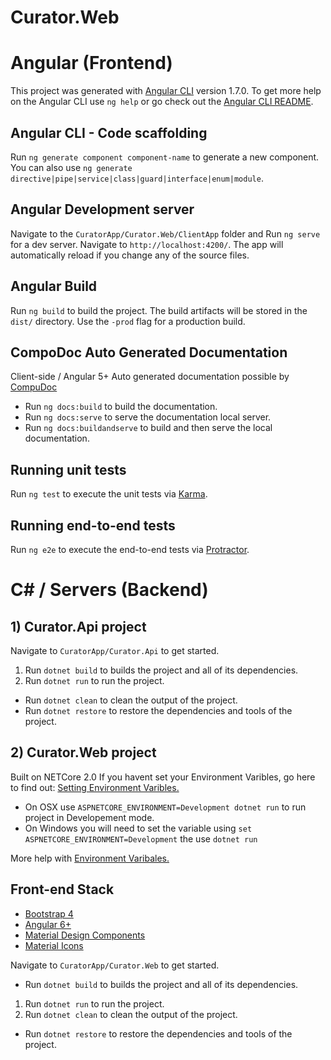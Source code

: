 # Curator.Web


# Angular (Frontend)

This project was generated with [Angular CLI](https://github.com/angular/angular-cli) version 1.7.0.
To get more help on the Angular CLI use `ng help` or go check out the [Angular CLI README](https://github.com/angular/angular-cli/blob/master/README.md).

## Angular CLI - Code scaffolding

Run `ng generate component component-name` to generate a new component. You can also use `ng generate directive|pipe|service|class|guard|interface|enum|module`.

## Angular Development server

Navigate to the `CuratorApp/Curator.Web/ClientApp` folder and
Run `ng serve` for a dev server. Navigate to `http://localhost:4200/`. The app will automatically reload if you change any of the source files.

## Angular Build

Run `ng build` to build the project. The build artifacts will be stored in the `dist/` directory. Use the `-prod` flag for a production build.

## CompoDoc Auto Generated Documentation

Client-side / Angular 5+ Auto generated documentation possible by [CompuDoc](https://compodoc.app/guides/getting-started.html)
* Run `ng docs:build` to build the documentation.
* Run `ng docs:serve` to serve the documentation local server.
* Run `ng docs:buildandserve` to build and then serve the local documentation.

## Running unit tests

Run `ng test` to execute the unit tests via [Karma](https://karma-runner.github.io).

## Running end-to-end tests

Run `ng e2e` to execute the end-to-end tests via [Protractor](http://www.protractortest.org/).

# C# / Servers (Backend)

## 1) Curator.Api project

Navigate to `CuratorApp/Curator.Api` to get started.

1. Run `dotnet build` to builds the project and all of its dependencies.
2. Run `dotnet run` to run the project.
* Run `dotnet clean` to clean the output of the project.
* Run `dotnet restore` to restore the dependencies and tools of the project.

## 2) Curator.Web project

Built on NETCore 2.0
If you havent set your Environment Varibles, go here to find out: [Setting Environment Varibles.](https://andrewlock.net/how-to-set-the-hosting-environment-in-asp-net-core/)

* On OSX use `ASPNETCORE_ENVIRONMENT=Development dotnet run` to run project in Developement mode.
* On Windows you will need to set the variable using `set ASPNETCORE_ENVIRONMENT=Development` the use `dotnet run`

More help with [Environment Varibales.](https://docs.microsoft.com/en-us/aspnet/core/fundamentals/environments?view=aspnetcore-2.0)

## Front-end Stack
* [Bootstrap 4](https://getbootstrap.com/docs/4.0/components/card/)
* [Angular 6+](https://angular.io/guide/displaying-data)
* [Material Design Components](https://material.angular.io/components/categories)
* [Material Icons](https://material.io/tools/icons/?style=baseline)


Navigate to `CuratorApp/Curator.Web` to get started.

* Run `dotnet build` to builds the project and all of its dependencies.
1. Run `dotnet run` to run the project.
2. Run `dotnet clean` to clean the output of the project.
* Run `dotnet restore` to restore the dependencies and tools of the project.